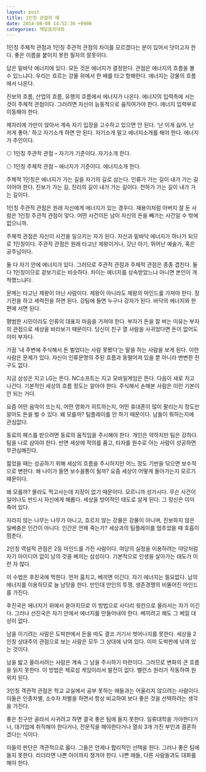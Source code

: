 ```yaml
---
layout: post
title: 1인칭 관점의 예
date: 2014-08-08 14:52:30 +0900
categories: 깨달음의대화
---
```

  


1인칭 주체적 관점과 1인칭 주관적 관점의 차이를 모르겠다는 분이 있어서 덧이고자 한다. 좋은 이름을 붙이지 못한 필자의 잘못이다. 

  


답은 밑바닥 에너지에 있다. 모든 것은 에너지가 결정한다. 관점은 에너지의 흐름을 볼 수 있느냐다. 우리는 흐르는 강물 위에서 한 배를 타고 항해한다. 에너지는 강물의 흐름에서 나온다. 

  


진보의 흐름, 산업의 흐름, 유행의 흐름에서 에너지가 나온다. 에너지의 입력측에 서는 것이 주체적 관점이다. 그러려면 자신이 능동적으로 움직여가야 한다. 에너지 입력부로 이동해야 한다. 

  


제자리에 가만이 앉아서 계속 자기 입장을 고수하고 있으면 안 된다. ‘난 이게 싫어. 난 저게 좋아.’ 하고 자기소개 하면 안 된다. 자기소개 말고 에너지소개를 해야 한다. 에너지가 주인이다. 

  


◎ 1인칭 주관적 관점 – 자기가 기준이다. 자기소개 한다.  
      
◎ 1인칭 주체적 관점 – 에너지가 기준이다. 에너지소개 한다. 

  


주체적 1인칭은 에너지가 가는 길을 자기의 길로 삼는다. 인류가 가는 길이 내가 가는 길이어야 한다. 진보가 가는 길, 진리의 길이 내가 가는 길이다. 천하가 가는 길이 내가 가는 길이다. 

  


1인칭 주관적 관점은 원래 자신에게 에너지가 있는 경우다. 재용이처럼 아버지 잘 둔 사람은 1인칭 주관적 관점이 맞다. 어떤 사건이든 남이 자신의 돈을 빼가는 사건일 수 밖에 없으니까. 

  


주체적 관점은 자신이 사건을 일으키는 자가 된다. 자신과 밑바닥 에너지가 하나가 되므로 1인칭이다. 주관적 관점은 원래 타고난 제왕이거나, 갓난 아기, 뛰어난 예술가, 혹은 공주님이다. 

  


둘 다 자기 안에 에너지가 있다. 그러므로 주관적 관점과 주체적 관점은 종종 겹친다. 둘 다 1인칭이므로 겉보기로는 비슷하다. 차이는 에너지를 상속받았느냐 아니면 본인이 개척했느냐다. 

  


문제는 타고난 제왕이 아닌 사람이다. 제왕이 아니라도 제왕의 마인드를 가져야 한다. 장기전을 하고 세력전을 하면 된다. 강팀에 들면 누구나 강자가 된다. 바닥의 에너지와 한 편에 서면 된다. 

  


평범한 시민이라도 인류의 대표자 마음을 가져야 한다. 부자가 돈을 잘 버는 이유는 부자의 관점으로 세상을 바라보기 때문이다. 당신이 친구 열 사람을 사귀었다면 돈이 없어도 이미 부자다. 

  


가끔 ‘내 주변에 주식해서 돈 벌었다는 사람 못봤다’는 말을 하는 사람을 보게 된다. 이런 사람은 문제가 있다. 자신이 인류문명의 주된 흐름과 동떨어져 있을 뿐 아니라 변변한 친구도 없다. 

  


지금 삼성은 지고 LG는 뜬다. NC소프트는 지고 모바일게임은 뜬다. 다음이 새로 치고 나간다. 기본적인 세상의 흐름 정도는 알아야 한다. 주식해서 손해본 사람은 이런 기본이 안 되는 거다. 

  


요즘 어떤 음악이 뜨는지, 어떤 영화가 히트하는지, 어떤 휴대폰이 많이 팔리는지 정도만 알아도 돈을 벌 수 있다. 왜 모를까? 팀플레이를 안 하기 때문이다. 남들이 뭐하는지에 관심없다. 

  


동료의 패스를 받으려면 동료의 움직임을 주시해야 한다. 개인은 약하지만 팀은 강하다. 팀을 나로 삼아야 한다. 반면 세상에 적의를 품고, 타자를 원수로 아는 사람이 성공하면 무관심해진다. 

  


젊었을 때는 성공하기 위해 세상의 흐름을 주시하지만 어느 정도 기반을 닦으면 보수적으로 변한다. 왜 나이가 들면 보수꼴통이 될까? 요즘 세상이 어떻게 돌아가는지 모르기 때문이다. 

  


왜 모를까? 몰라도 먹고사는데 지장이 없기 때문이다. 모르니까 성가시다. 무슨 사건이 일어나도 반드시 자신에게 해롭다. 세상을 방어적인 태도로 살게 된다. 그 정신은 이미 죽어 있다. 

  


자라지 않는 나무는 나무가 아니고, 흐르지 않는 강물은 강물이 아니며, 진보하지 않은 일베충은 인간이 아니다. 인간은 언제 죽는가? 세상과의 팀플레이를 멈추었을 때 호흡이 멈춘다. 

  


2인칭 역설적 관점은 2등 마인드를 가진 사람이다. 여당의 실정을 이용하려는 야당처럼 자기 아이디어 없이 남의 것을 베끼는 삼성이다. 기본적으로 인생을 살아가는 태도가 이런 자 많다. 

  


이 수법은 후진국에 먹힌다. 먼저 훔치고, 베끼면 이긴다. 자기 에너지는 필요없다. 남의 에너지를 이용하므로 늘 남탓을 한다. 만인대 만인의 투쟁, 생존경쟁의 비뚤어진 마인드를 가진다. 

  


후진국은 에너지가 위에서 쏟아지므로 이 방법으로 사다리 윗칸으로 올라서는 자가 이긴다. 그러나 선진국은 자기 안에서 에너지를 만들어내야 한다. 베끼려고 해도 그 베낄 대상이 없다. 

  


남을 이기려는 사람은 도박판에서 돈을 따도 결코 거기서 벗어나지를 못한다. 세상을 2인칭 상대주의 관점으로 보는 사람은 모두 그 상대에 낚여 있다. 이미 도박판에 낚여 있는 것이다. 

  


남을 밟고 올라서려는 사람은 계속 그 남을 주시하기 마련이다. 그러므로 변화의 큰 흐름을 읽지 못한다. 이 방법은 제로섬 게임이라서 발전이 없다. 밸런스 원리가 작동하여 원위치 된다. 

  


3인칭 객관적 관점은 학교 교실에서 공부 못하는 애들과는 어울리지 않으려는 사람이다. 이들은 인종차별, 소수자 차별을 하면서 항상 비교하여 보다 좋은 것을 선택하려는 생각을 가진다. 

  


좋은 친구만 골라서 사귀려고 하면 결국 좋은 팀에 들지 못한다. 일류대학을 가야한다거나, 대기업에 취직해야 한다거나, 전문직을 해야한다거나 열쇠 3개 가진 부인과 결혼하겠다는 식이다. 

  


이들의 판단은 객관적으로 옳다. 그들은 언제나 합리적인 선택을 한다. 그러나 좋은 팀에 들지 못한다. 리더라면 나쁜 아이까지 챙겨야 한다. 나쁜 애들, 다른 사람들과도 대화를 해야 한다.